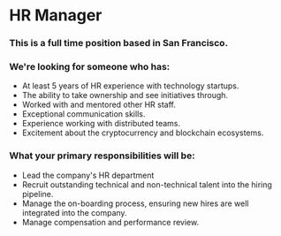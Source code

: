 # HR Manager

### This is a full time position based in San Francisco.

### We're looking for someone who has:
* At least 5 years of HR experience with technology startups.
* The ability to take ownership and see initiatives through.
* Worked with and mentored other HR staff.
* Exceptional communication skills.
* Experience working with distributed teams.
* Excitement about the cryptocurrency and blockchain ecosystems.

### What your primary responsibilities will be:
* Lead the company's HR department
* Recruit outstanding technical and non-technical talent into the hiring
  pipeline.
* Manage the on-boarding process, ensuring new hires are well integrated
  into the company.
* Manage compensation and performance review.

